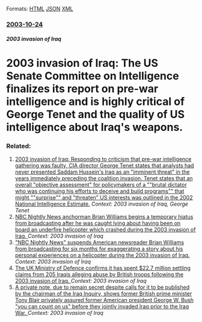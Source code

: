 
Formats: [HTML](/news/2003/10/24/2003-invasion-of-iraq-the-us-senate-committee-on-intelligence-finalizes-its-report-on-pre-war-intelligence-and-is-highly-critical-of-georg.html)  [JSON](/news/2003/10/24/2003-invasion-of-iraq-the-us-senate-committee-on-intelligence-finalizes-its-report-on-pre-war-intelligence-and-is-highly-critical-of-georg.json)  [XML](/news/2003/10/24/2003-invasion-of-iraq-the-us-senate-committee-on-intelligence-finalizes-its-report-on-pre-war-intelligence-and-is-highly-critical-of-georg.xml)  

### [2003-10-24](/news/2003/10/24/index.md)

##### 2003 invasion of Iraq
#  2003 invasion of Iraq: The US Senate Committee on Intelligence finalizes its report on pre-war intelligence and is highly critical of George Tenet and the quality of US intelligence about Iraq's weapons.




### Related:

1. [ 2003 invasion of Iraq: Responding to criticism that pre-war intelligence gathering was faulty, CIA director George Tenet states that analysts had never presented Saddam Hussein's Iraq as an "imminent threat" in the years immediately preceding the coalition invasion. Tenet states that an overall "objective assessment" for policymakers of a ""brutal dictator who was continuing his efforts to deceive and build programs"" that might ""surprise"" and "threaten" US interests was outlined in the 2002 National Intelligence Estimate.](/news/2004/02/5/2003-invasion-of-iraq-responding-to-criticism-that-pre-war-intelligence-gathering-was-faulty-cia-director-george-tenet-states-that-analys.md) _Context: 2003 invasion of Iraq, George Tenet_
2. [NBC Nightly News anchorman Brian Williams begins a temporary hiatus from broadcasting after he was caught lying about having been on board an underfire helicopter which crashed during the 2003 invasion of Iraq. ](/news/2015/02/7/nbc-nightly-news-anchorman-brian-williams-begins-a-temporary-hiatus-from-broadcasting-after-he-was-caught-lying-about-having-been-on-board-a.md) _Context: 2003 invasion of Iraq_
3. ["NBC Nightly News" suspends American newsreader Brian Williams from broadcasting for six months for exaggerating a story about his personal experiences on a helicopter during the 2003 invasion of Iraq. ](/news/2015/02/10/nbc-nightly-news-suspends-american-newsreader-brian-williams-from-broadcasting-for-six-months-for-exaggerating-a-story-about-his-personal.md) _Context: 2003 invasion of Iraq_
4. [The UK Ministry of Defence confirms it has spent $22.7 million settling claims from 205 Iraqis alleging abuse by British troops following the 2003 invasion of Iraq. ](/news/2012/12/21/the-uk-ministry-of-defence-confirms-it-has-spent-22-7-million-settling-claims-from-205-iraqis-alleging-abuse-by-british-troops-following-th.md) _Context: 2003 invasion of Iraq_
5. [A private note, due to remain secret despite calls for it to be published by the chairman of the Iraq Inquiry, shows former British prime minister Tony Blair privately assured former American president George W. Bush "you can count on us" before they jointly invaded Iraq prior to the Iraq War. ](/news/2011/01/21/a-private-note-due-to-remain-secret-despite-calls-for-it-to-be-published-by-the-chairman-of-the-iraq-inquiry-shows-former-british-prime-mi.md) _Context: 2003 invasion of Iraq_
